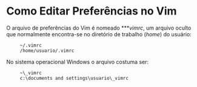 Como Editar Preferências no Vim
===============================

O arquivo de preferências do Vim é nomeado ****vimrc*, um
arquivo oculto que normalmente encontra-se no diretório de trabalho
(*home*) do usuário:

         ~/.vimrc
         /home/usuario/.vimrc

No sistema operacional Windows o arquivo costuma ser:

         ~\_vimrc
         c:\documents and settings\usuario\_vimrc


